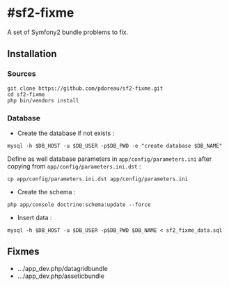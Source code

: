 #sf2-fixme
=========

A set of Symfony2 bundle problems to fix.

## Installation
### Sources
```
git clone https://github.com/pdoreau/sf2-fixme.git
cd sf2-fixme
php bin/vendors install
```
### Database
 * Create the database if not exists :

```mysql -h $DB_HOST -u $DB_USER -p$DB_PWD -e "create database $DB_NAME" ```

Define as well database parameters in ```app/config/parameters.ini``` after copying from ```app/config/parameters.ini.dst``` :

```cp app/config/parameters.ini.dst app/config/parameters.ini```

 * Create the schema :

``` php app/console doctrine:schema:update --force ```

 * Insert data :

```mysql -h $DB_HOST -u $DB_USER -p$DB_PWD $DB_NAME < sf2_fixme_data.sql  ```

## Fixmes
 * .../app_dev.php/datagridbundle
 * .../app_dev.php/asseticbundle
